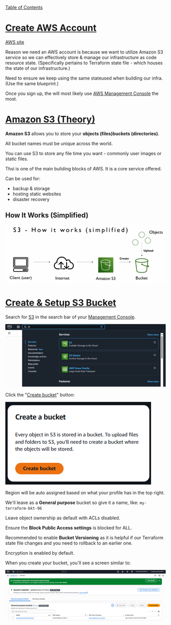 [Table of Contents](/README.md)

# [Create AWS Account](https://www.udemy.com/course/python-django-for-devops-terraform-render-docker-cicd/learn/lecture/49870649#overview)

[AWS site](https://aws.amazon.com/free)

Reason we need an AWS account is because we want to utilize Amazon S3 service so we can effectively store & manage our infrastructure as code resource state. (Specifically pertains to Terraform state file - which houses the state of our infrastructure.)

Need to ensure we keep using the same stateused when building our infra. (Use the same blueprint.)

Once you sign up, the will most likely use [AWS Management Console](https://us-east-2.console.aws.amazon.com/console/home?region=us-east-2#) the most.

# [Amazon S3 (Theory)](https://www.udemy.com/course/python-django-for-devops-terraform-render-docker-cicd/learn/lecture/49870657#overview)

**Amazon S3** allows you to store your **objects (files)buckets (directories)**.

All bucket names must be unique across the world.

You can use S3 to store any file time you want - commonly user images or static files.

Thsi is one of the main buliding blocks of AWS. It is a core service offered.

Can be used for:
- backup & storage
- hosting static websites
- disaster recovery

## How It Works (Simplified)

![how AWS works SIMPLE](/IMGs/section-09/9-how-aws-works-simple.png)

# [Create & Setup S3 Bucket](https://www.udemy.com/course/python-django-for-devops-terraform-render-docker-cicd/learn/lecture/49870661#overview)

Search for [S3](https://us-east-2.console.aws.amazon.com/s3/get-started?region=us-east-2) in the search bar of your [Management Console](https://us-east-2.console.aws.amazon.com/console/home?region=us-east-2#).

![s3 search](/IMGs/section-09/9-s3-search.png)

Click the "[Create bucket](https://us-east-2.console.aws.amazon.com/s3/bucket/create?region=us-east-2&bucketType=general)" button:

![create bucket](/IMGs/section-09/9-create-bucket.png)

Region will be auto assigned based on what your profile has in the top right.

We'll leave as a **General purpose** bucket so give it a name, like:  `my-terraform-bkt-96`

Leave object ownership as default with ACLs disabled.

Ensure the **Block Public Access settings** is blocked for ALL.

Recommended to enable **Bucket Versioning** as it is helpful if our Terraform state file changes and you need to rollback to an earlier one.

Encryption is enabled by default.

When you create your bucket, you'll see a screen similar to:

![bucket made redirect screen](/IMGs/section-09/9-bucket-made.png)


